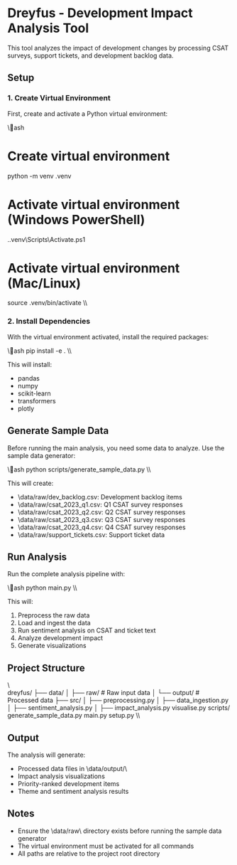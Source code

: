 # Dreyfus - Development Impact Analysis Tool

This tool analyzes the impact of development changes by processing CSAT surveys, support tickets, and development backlog data.

## Setup

### 1. Create Virtual Environment

First, create and activate a Python virtual environment:

\\\ash
# Create virtual environment
python -m venv .venv

# Activate virtual environment (Windows PowerShell)
.\.venv\Scripts\Activate.ps1

# Activate virtual environment (Mac/Linux)
source .venv/bin/activate
\\\

### 2. Install Dependencies

With the virtual environment activated, install the required packages:

\\\ash
pip install -e .
\\\

This will install:
- pandas
- numpy
- scikit-learn
- transformers
- plotly

## Generate Sample Data

Before running the main analysis, you need some data to analyze. Use the sample data generator:

\\\ash
python scripts/generate_sample_data.py
\\\

This will create:
- \data/raw/dev_backlog.csv\: Development backlog items
- \data/raw/csat_2023_q1.csv\: Q1 CSAT survey responses
- \data/raw/csat_2023_q2.csv\: Q2 CSAT survey responses
- \data/raw/csat_2023_q3.csv\: Q3 CSAT survey responses
- \data/raw/csat_2023_q4.csv\: Q4 CSAT survey responses
- \data/raw/support_tickets.csv\: Support ticket data

## Run Analysis

Run the complete analysis pipeline with:

\\\ash
python main.py
\\\

This will:
1. Preprocess the raw data
2. Load and ingest the data
3. Run sentiment analysis on CSAT and ticket text
4. Analyze development impact
5. Generate visualizations

## Project Structure

\\\
dreyfus/
├── data/
│   ├── raw/          # Raw input data
│   └── output/       # Processed data
├── src/
│   ├── preprocessing.py
│   ├── data_ingestion.py
│   ├── sentiment_analysis.py
│   ├── impact_analysis.py
    visualise.py
 scripts/
    generate_sample_data.py
 main.py
 setup.py
\\\

## Output

The analysis will generate:
- Processed data files in \data/output/\
- Impact analysis visualizations
- Priority-ranked development items
- Theme and sentiment analysis results

## Notes

- Ensure the \data/raw\ directory exists before running the sample data generator
- The virtual environment must be activated for all commands
- All paths are relative to the project root directory
